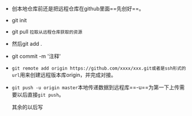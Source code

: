 *   创本地仓库前还是把远程仓库在github里面==先创好==。

*   git init

*   git pull  `拉取从远程仓库获取的资源`

*   然后git add .

*   git commit -m '注释'

*   `git remote add origin https://github.com/xxxx/xxx.git或者是ssh形式的url`用来创建远程版本库origin，并完成对接。

*   `git push -u origin master`本地传递数据到远程库==-u==为第一下上传需要以后直接`git push`。

    其余的以后写

    